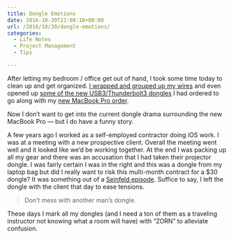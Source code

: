 ```yaml
---
title: Dongle Emotions
date: 2016-10-30T22:08:18+00:00
url: /2016/10/30/dongle-emotions/
categories:
  - Life Notes
  - Project Management
  - Tips

---
```

After letting my bedroom / office get out of hand, I took some time today to clean up and get organized. [I wrapped and grouped up my wires][1] and even opened up [some of the new USB3/Thunderbolt3 dongles][2] I had ordered to go along with my [new MacBook Pro order][3].

Now I don&#8217;t want to get into the current dongle drama surrounding the new MacBook Pro &#8212; but I do have a funny story.

A few years ago I worked as a self-employed contractor doing iOS work. I was at a meeting with a new prospective client. Overall the meeting went well and it looked like we&#8217;d be working together. At the end I was packing up all my gear and there was an accusation that I had taken their projector dongle. I was fairly certain I was in the right and this was a dongle from my laptop bag but did I really want to risk this multi-month contract for a $30 dongle? It was something out of a [Seinfeld episode][4]. Suffice to say, I left the dongle with the client that day to ease tensions.

> Don&#8217;t mess with another man&#8217;s dongle.

These days I mark all my dongles (and I need a ton of them as a traveling instructor not knowing what a room will have) with &#8220;ZORN&#8221; to alleviate confusion.

 [1]: https://twitter.com/zorn/status/792803521594789890
 [2]: https://twitter.com/zorn/status/792814922782666753
 [3]: https://twitter.com/zorn/status/791715082170400769
 [4]: https://vimeo.com/22878825